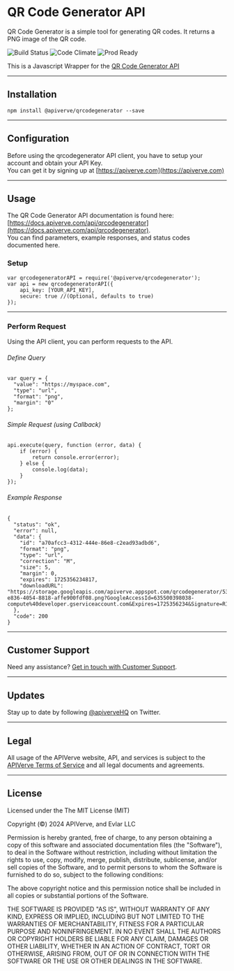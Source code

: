 QR Code Generator API
============

QR Code Generator is a simple tool for generating QR codes. It returns a PNG image of the QR code.

![Build Status](https://img.shields.io/badge/build-passing-green)
![Code Climate](https://img.shields.io/badge/maintainability-B-purple)
![Prod Ready](https://img.shields.io/badge/production-ready-blue)

This is a Javascript Wrapper for the [QR Code Generator API](https://apiverve.com/marketplace/api/qrcodegenerator)

---

## Installation
	npm install @apiverve/qrcodegenerator --save

---

## Configuration

Before using the qrcodegenerator API client, you have to setup your account and obtain your API Key.  
You can get it by signing up at [https://apiverve.com](https://apiverve.com)

---

## Usage

The QR Code Generator API documentation is found here: [https://docs.apiverve.com/api/qrcodegenerator](https://docs.apiverve.com/api/qrcodegenerator).  
You can find parameters, example responses, and status codes documented here.

### Setup

```
var qrcodegeneratorAPI = require('@apiverve/qrcodegenerator');
var api = new qrcodegeneratorAPI({
    api_key: [YOUR_API_KEY],
    secure: true //(Optional, defaults to true)
});
```

---


### Perform Request
Using the API client, you can perform requests to the API.

###### Define Query

```
var query = {
  "value": "https://myspace.com",
  "type": "url",
  "format": "png",
  "margin": "0"
};
```

###### Simple Request (using Callback)

```
api.execute(query, function (error, data) {
    if (error) {
        return console.error(error);
    } else {
        console.log(data);
    }
});
```

###### Example Response

```
{
  "status": "ok",
  "error": null,
  "data": {
    "id": "a70afcc3-4312-444e-86e8-c2ead93adbd6",
    "format": "png",
    "type": "url",
    "correction": "M",
    "size": 5,
    "margin": 0,
    "expires": 1725356234817,
    "downloadURL": "https://storage.googleapis.com/apiverve.appspot.com/qrcodegenerator/5397ce9e-e836-4054-8818-affe900fdf08.png?GoogleAccessId=635500398038-compute%40developer.gserviceaccount.com&Expires=1725356234&Signature=R1xB3a98C84ErpGbMLU0cbQkAjKuGMci2escPqjJS98czgoBpaet77o3fZJqbce39EM5zD8eBKUvfqo1O4Lcsxm8mJaD2jQzYhUfuUFU9R89PmnZCQPTsELW2Q%2BnA4sKyQaRBTT2el8Ul9tuqz83jMwrB2JQSeDGKkeY4bIiDWNkcA%2BigLpYbxshYLmensgnkZewaa%2FIhu%2F8S7W89mwIPpeMQhJW4FMNdIVgVRnmQnAeBIrKWdYLNfuOZ0mgbSoFN7S3VIj4EkOfB%2BW04IWQlwKfof9QAamJRCdBHGFX1fTbMEYyFruVj6Iec4r%2BHQxwkNspO%2FvRZy0Na5Rv5I8MFg%3D%3D"
  },
  "code": 200
}
```

---

## Customer Support

Need any assistance? [Get in touch with Customer Support](https://apiverve.com/contact).

---

## Updates
Stay up to date by following [@apiverveHQ](https://twitter.com/apiverveHQ) on Twitter.

---

## Legal

All usage of the APIVerve website, API, and services is subject to the [APIVerve Terms of Service](https://apiverve.com/terms) and all legal documents and agreements.

---

## License
Licensed under the The MIT License (MIT)

Copyright (&copy;) 2024 APIVerve, and Evlar LLC

Permission is hereby granted, free of charge, to any person obtaining a copy of this software and associated documentation files (the "Software"), to deal in the Software without restriction, including without limitation the rights to use, copy, modify, merge, publish, distribute, sublicense, and/or sell copies of the Software, and to permit persons to whom the Software is furnished to do so, subject to the following conditions:

The above copyright notice and this permission notice shall be included in all copies or substantial portions of the Software.

THE SOFTWARE IS PROVIDED "AS IS", WITHOUT WARRANTY OF ANY KIND, EXPRESS OR IMPLIED, INCLUDING BUT NOT LIMITED TO THE WARRANTIES OF MERCHANTABILITY, FITNESS FOR A PARTICULAR PURPOSE AND NONINFRINGEMENT. IN NO EVENT SHALL THE AUTHORS OR COPYRIGHT HOLDERS BE LIABLE FOR ANY CLAIM, DAMAGES OR OTHER LIABILITY, WHETHER IN AN ACTION OF CONTRACT, TORT OR OTHERWISE, ARISING FROM, OUT OF OR IN CONNECTION WITH THE SOFTWARE OR THE USE OR OTHER DEALINGS IN THE SOFTWARE.